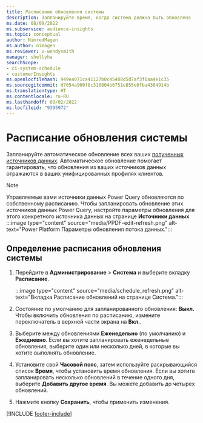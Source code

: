 ```yaml
---
title: Расписание обновления системы
description: Запланируйте время, когда система должна быть обновлена
ms.date: 08/09/2022
ms.subservice: audience-insights
ms.topic: conceptual
author: NimrodMagen
ms.author: nimagen
ms.reviewer: v-wendysmith
manager: shellyha
searchScope:
- ci-system-schedule
- customerInsights
ms.openlocfilehash: 949ea071ca41127b0c45488d5d7af3f6aa4e1c35
ms.sourcegitcommit: d7054a900f8c316804b6751e855e0fba4364914b
ms.translationtype: HT
ms.contentlocale: ru-RU
ms.lasthandoff: 09/02/2022
ms.locfileid: "9395972"
---
```

# <a name="schedule-system-refresh"></a>Расписание обновления системы

Запланируйте автоматическое обновление всех ваших [полученных источников данных](data-sources.md). Автоматическое обновление помогает гарантировать, что обновления из ваших источников данных отражаются в ваших унифицированных профилях клиентов.

> [!NOTE]
> Управляемые вами источники данных Power Query обновляются по собственному расписанию. Чтобы запланировать обновление этих источников данных Power Query, настройте параметры обновления для этого конкретного источника данных на странице **Источники данных**.
> :::image type="content" source="media/PPDF-edit-refresh.png" alt-text="Power Platform Параметры обновления потока данных.":::

## <a name="set-system-refresh-schedule"></a>Определение расписания обновления системы

1. Перейдите в **Администрирование** > **Система** и выберите вкладку **Расписание**.

   :::image type="content" source="media/schedule_refresh.png" alt-text="Вкладка Расписание обновлений на странице Система.":::

1. Состояние по умолчанию для запланированного обновления: **Выкл.** Чтобы включить обновления по расписанию, измените переключатель в верхней части экрана на **Вкл.**.

1. Выберите между обновлениями **Еженедельно** (по умолчанию) и **Ежедневно**. Если вы хотите запланировать еженедельные обновления, выберите один или несколько дней, в которые вы хотите выполнять обновление.

1. Установите свой **Часовой пояс**, затем используйте раскрывающийся список **Время**, чтобы установить время обновления. Если вы хотите запланировать несколько обновлений в течение одного дня, выберите **Добавить другое время**. Вы можете добавить до четырех обновлений.

1. Нажмите кнопку **Сохранить**, чтобы применить изменения.

[!INCLUDE [footer-include](includes/footer-banner.md)]
